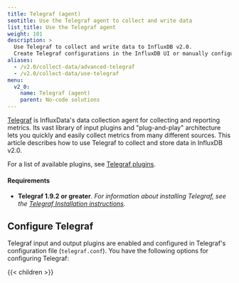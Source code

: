 ```yaml
---
title: Telegraf (agent)
seotitle: Use the Telegraf agent to collect and write data
list_title: Use the Telegraf agent
weight: 101
description: >
  Use Telegraf to collect and write data to InfluxDB v2.0.
  Create Telegraf configurations in the InfluxDB UI or manually configure Telegraf.
aliases:
  - /v2.0/collect-data/advanced-telegraf
  - /v2.0/collect-data/use-telegraf
menu:
  v2_0:
    name: Telegraf (agent)
    parent: No-code solutions
---
```


[Telegraf](https://www.influxdata.com/time-series-platform/telegraf/) is InfluxData's
data collection agent for collecting and reporting metrics.
Its vast library of input plugins and "plug-and-play" architecture lets you quickly
and easily collect metrics from many different sources.
This article describes how to use Telegraf to collect and store data in InfluxDB v2.0.

For a list of available plugins, see [Telegraf plugins](/v2.0/reference/telegraf-plugins/).

#### Requirements
- **Telegraf 1.9.2 or greater**.
  _For information about installing Telegraf, see the
  [Telegraf Installation instructions](https://docs.influxdata.com/telegraf/latest/introduction/installation/)._

## Configure Telegraf
Telegraf input and output plugins are enabled and configured in Telegraf's configuration file (`telegraf.conf`).
You have the following options for configuring Telegraf:

{{< children >}}
